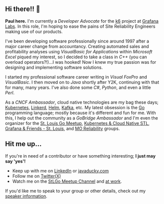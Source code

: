## Hi there!! 👋

**Paul here.**  I'm currently a _Developer Advocate_ for the [k6](https://k6.io/) project at [Grafana Labs](https://grafana.com/). In this role, I'm hoping to ease the pains of Site Reliability Engineers making use of our products. 

I've been developing software professionally since around 1997 after a major career change from accountancy.  Creating automated sales and profitability analyses using _VisualBasic for Applications_ within _Microsoft Excel_ piqued my interest, so I decided to take a class in _C++_ (you can overload operators?!)...I was hooked!  Now I knew my true passion was for designing and implementing software solutions.

I started my professional software career writing in _Visual FoxPro_ and _VisualBasic_.  I then moved on to _Java_ shortly after Y2K, continuing with that for many, many years.  I've also done some _C#_, _Python_, and even a little _Perl_. 

As a _CNCF Ambassador_, cloud native technologies are my bag these days; [Kubernetes](https://kubernetes.io/), [Linkerd](https://linkerd.io/), [Helm](https://helm.sh/), [Kafka](https://kafka.apache.org/), etc.  My latest obsession is the [Go](https://golang.org/) programming language; mostly because it's different and fun for me.  With this, I help out the community as a _GoBridge Ambassador_ and I'm even the organizer for the [St. Louis Go Meetup](https://www.meetup.com/StL-Go/), [Kubernetes & Cloud Native STL](https://community.cncf.io/saint-louis/), [Grafana & Friends - St. Louis](https://www.meetup.com/grafana-friends-st-louis-meetup-group/), and [MO Reliability](https://www.meetup.com/mo-reliability/)  groups.

## Hit me up...
If you're in need of a contributor or have something interesting; **I just may say 'yes'!**

* Keep up with me on [LinkedIn](https://www.linkedin.com/in/pabalogh/) or [javaducky.com](https://javaducky.com/)
* Follow me on [Twitter(X)](https://twitter.com/javaducky)
* Watch me on the [StLGo Meetup Channel](https://www.youtube.com/@stlgomeetup) and [at work](https://www.youtube.com/playlist?list=PLnriz8c41SmSmu__2YUb1qh7HlFRLpcvi).

If you'd like me to speak to your group or other details, check out my [speaker information](speaker/).